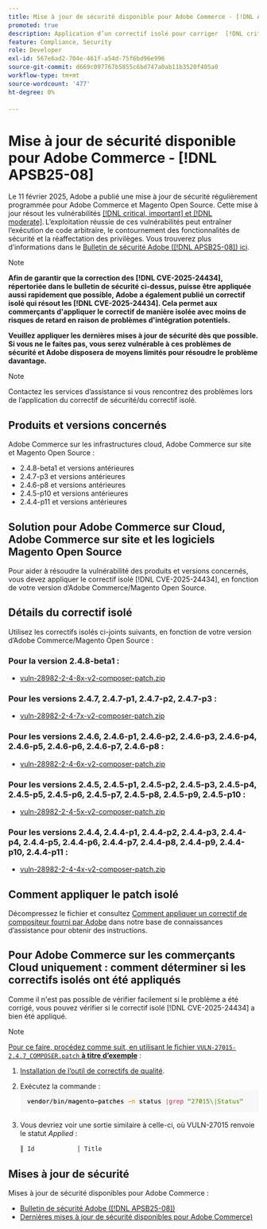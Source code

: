 ```yaml
---
title: Mise à jour de sécurité disponible pour Adobe Commerce - [!DNL APSB25-08]
promoted: true
description: Application d’un correctif isolé pour corriger  [!DNL critical, important, and moderate vulnerabilities] ’Adobe Commerce version 2.4.8-bêta1, 2.4.7-p3, 2.4.6-p8, 2.4.5-p10, 2.4.4-p11 et les versions antérieures.
feature: Compliance, Security
role: Developer
exl-id: 567e6ad2-704e-461f-a54d-75f6bd96e996
source-git-commit: d669c097767b5855c6bd747a0ab11b3520f405a0
workflow-type: tm+mt
source-wordcount: '477'
ht-degree: 0%

---
```


# Mise à jour de sécurité disponible pour Adobe Commerce - [!DNL APSB25-08]

Le 11 février 2025, Adobe a publié une mise à jour de sécurité régulièrement programmée pour Adobe Commerce et Magento Open Source. Cette mise à jour résout les vulnérabilités [[!DNL critical, important] et  [!DNL moderate]](https://helpx.adobe.com/security/severity-ratings.html). L’exploitation réussie de ces vulnérabilités peut entraîner l’exécution de code arbitraire, le contournement des fonctionnalités de sécurité et la réaffectation des privilèges. Vous trouverez plus d’informations dans le [Bulletin de sécurité Adobe ([!DNL APSB25-08]) ici](https://helpx.adobe.com/security/products/magento/apsb25-08.html).

>[!NOTE]
>
>**Afin de garantir que la correction des [!DNL CVE-2025-24434], répertoriée dans le bulletin de sécurité ci-dessus, puisse être appliquée aussi rapidement que possible, Adobe a également publié un correctif isolé qui résout les [!DNL CVE-2025-24434]. Cela permet aux commerçants d&#39;appliquer le correctif de manière isolée avec moins de risques de retard en raison de problèmes d&#39;intégration potentiels.**

**Veuillez appliquer les dernières mises à jour de sécurité dès que possible. Si vous ne le faites pas, vous serez vulnérable à ces problèmes de sécurité et Adobe disposera de moyens limités pour résoudre le problème davantage.**

>[!NOTE]
>
>Contactez les services d’assistance si vous rencontrez des problèmes lors de l’application du correctif de sécurité/du correctif isolé.

## Produits et versions concernés

Adobe Commerce sur les infrastructures cloud, Adobe Commerce sur site et Magento Open Source :

* 2.4.8-beta1 et versions antérieures
* 2.4.7-p3 et versions antérieures
* 2.4.6-p8 et versions antérieures
* 2.4.5-p10 et versions antérieures
* 2.4.4-p11 et versions antérieures

## Solution pour Adobe Commerce sur Cloud, Adobe Commerce sur site et les logiciels Magento Open Source

Pour aider à résoudre la vulnérabilité des produits et versions concernés, vous devez appliquer le correctif isolé [!DNL CVE-2025-24434], en fonction de votre version d’Adobe Commerce/Magento Open Source.

## Détails du correctif isolé

Utilisez les correctifs isolés ci-joints suivants, en fonction de votre version d’Adobe Commerce/Magento Open Source :

### Pour la version 2.4.8-beta1 :

* [vuln-28982-2-4-8x-v2-composer-patch.zip](assets/vuln-28982-2-4-8x-v2-composer-patch.zip)

### Pour les versions 2.4.7, 2.4.7-p1, 2.4.7-p2, 2.4.7-p3 :

* [vuln-28982-2-4-7x-v2-composer-patch.zip](assets/vuln-28982-2-4-7x-v2-composer-patch.zip)

### Pour les versions 2.4.6, 2.4.6-p1, 2.4.6-p2, 2.4.6-p3, 2.4.6-p4, 2.4.6-p5, 2.4.6-p6, 2.4.6-p7, 2.4.6-p8 :

* [vuln-28982-2-4-6x-v2-composer-patch.zip](assets/vuln-28982-2-4-6x-v2-composer-patch.zip)

### Pour les versions 2.4.5, 2.4.5-p1, 2.4.5-p2, 2.4.5-p3, 2.4.5-p4, 2.4.5-p5, 2.4.5-p6, 2.4.5-p7, 2.4.5-p8, 2.4.5-p9, 2.4.5-p10 :

* [vuln-28982-2-4-5x-v2-composer-patch.zip](assets/vuln-28982-2-4-5x-v2-composer-patch.zip)

### Pour les versions 2.4.4, 2.4.4-p1, 2.4.4-p2, 2.4.4-p3, 2.4.4-p4, 2.4.4-p5, 2.4.4-p6, 2.4.4-p7, 2.4.4-p8, 2.4.4-p9, 2.4.4-p10, 2.4.4-p11 :

* [vuln-28982-2-4-4x-v2-composer-patch.zip](assets/vuln-28982-2-4-4x-v2-composer-patch.zip)


## Comment appliquer le patch isolé

Décompressez le fichier et consultez [Comment appliquer un correctif de compositeur fourni par Adobe](https://experienceleague.adobe.com/docs/commerce-knowledge-base/kb/how-to/how-to-apply-a-composer-patch-provided-by-magento.html) dans notre base de connaissances d’assistance pour obtenir des instructions.

## Pour Adobe Commerce sur les commerçants Cloud uniquement : comment déterminer si les correctifs isolés ont été appliqués

Comme il n&#39;est pas possible de vérifier facilement si le problème a été corrigé, vous pouvez vérifier si le correctif isolé [!DNL CVE-2025-24434] a bien été appliqué.

>[!NOTE]
>
><u>Pour ce faire, procédez comme suit, en utilisant le fichier `VULN-27015-2.4.7_COMPOSER.patch` **à titre d’exemple**</u> :

1. [Installation de l’outil de correctifs de qualité](https://experienceleague.adobe.com/docs/commerce-operations/tools/quality-patches-tool/usage.html).
1. Exécutez la commande : <br>
   ![cve-2024-34102-tell-if-patch-applied-code](assets/cve-2024-34102-tell-if-patch-applied-code.png)
1. Vous devriez voir une sortie similaire à celle-ci, où VULN-27015 renvoie le statut *Applied* :

   ```bash
   ║ Id            │ Title                                                        │ Category        │ Origin                 │ Status      │ Details                                          ║ ║ N/A           │ ../m2-hotfixes/VULN-27015-2.4.7_COMPOSER_patch.patch      │ Other           │ Local                  │ Applied     │ Patch type: Custom                                
   ```

<!-- For Step 2:
     ```bash
    vendor/bin/magento-patches -n status |grep "27015\|Status"
     ```
-->

## Mises à jour de sécurité

Mises à jour de sécurité disponibles pour Adobe Commerce :

* [Bulletin de sécurité Adobe ([!DNL APSB25-08])](https://helpx.adobe.com/security/products/magento/apsb25-08.html)
* [Dernières mises à jour de sécurité disponibles pour Adobe Commerce)](https://helpx.adobe.com/security/products/magento.html)